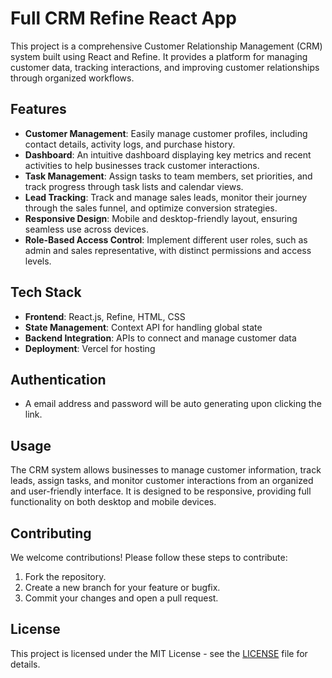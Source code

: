 # Full CRM Refine React App

This project is a comprehensive Customer Relationship Management (CRM) system built using React and Refine. It provides a platform for managing customer data, tracking interactions, and improving customer relationships through organized workflows.

## Features

- **Customer Management**: Easily manage customer profiles, including contact details, activity logs, and purchase history.
- **Dashboard**: An intuitive dashboard displaying key metrics and recent activities to help businesses track customer interactions.
- **Task Management**: Assign tasks to team members, set priorities, and track progress through task lists and calendar views.
- **Lead Tracking**: Track and manage sales leads, monitor their journey through the sales funnel, and optimize conversion strategies.
- **Responsive Design**: Mobile and desktop-friendly layout, ensuring seamless use across devices.
- **Role-Based Access Control**: Implement different user roles, such as admin and sales representative, with distinct permissions and access levels.

## Tech Stack

- **Frontend**: React.js, Refine, HTML, CSS
- **State Management**: Context API for handling global state
- **Backend Integration**: APIs to connect and manage customer data
- **Deployment**: Vercel for hosting

## Authentication

- A email address and password will be auto generating upon clicking the link. 

## Usage

The CRM system allows businesses to manage customer information, track leads, assign tasks, and monitor customer interactions from an organized and user-friendly interface. It is designed to be responsive, providing full functionality on both desktop and mobile devices.

## Contributing

We welcome contributions! Please follow these steps to contribute:

1. Fork the repository.
2. Create a new branch for your feature or bugfix.
3. Commit your changes and open a pull request.

## License

This project is licensed under the MIT License - see the [LICENSE](LICENSE) file for details.


